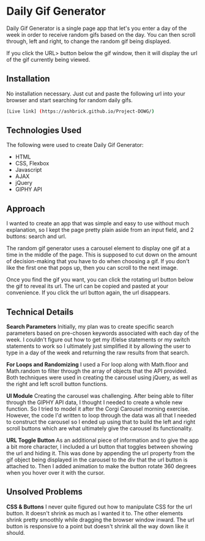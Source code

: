 # Daily Gif Generator

Daily Gif Generator is a single page app that let's you enter a day of the week in order to receive random 
gifs based on the day. You can then scroll through, left and right, to change the random gif being displayed.

If you click the URL> button below the gif window, then it will display the url of the gif currently being viewed.


## Installation

No installation necessary. Just cut and paste the following url into your browser and start searching for random daily gifs.

```bash
[Live link] (https://ashbrick.github.io/Project-DOWG/)
```


## Technologies Used

The following were used to create Daily Gif Generator:
* HTML
* CSS, Flexbox
* Javascript
* AJAX
* jQuery
* GIPHY API


## Approach 
I wanted to create an app that was simple and easy to use without much explanation, so I kept the page pretty plain aside from 
an input field, and 2 buttons: search and url.

The random gif generator uses a carousel element to display one gif at a time in the middle of the page. This is supposed to cut 
down on the amount of decision-making that you have to do when choosing a gif. If you don't like the first one that pops up, 
then you can scroll to the next image. 

Once you find the gif you want, you can click the rotating url button below the gif to reveal its url. The url can be copied and
pasted at your convenience. If you click the url button again, the url disappears.


## Technical Details

**Search Parameters**
Initially, my plan was to create specific search parameters based on pre-chosen keywords associated with each day of the week. 
I couldn't figure out how to get my if/else statements or my switch statements to work so I ultimately just simplified it by 
allowing the user to type in a day of the week and returning the raw results from that search.

**For Loops and Randomizing**
I used a For loop along with Math.floor and Math.random to filter through the array of objects that the API provided.
Both techniques were used in creating the carousel using jQuery, as well as the right and left scroll button functions.

**UI Module**
Creating the carousel was challenging. After being able to filter through the GIPHY API data, I thought I needed to create a 
whole new function. So I tried to model it after the Corgi Carousel morning exercise. However, the code I'd written to loop through 
the data was all that I needed to construct the carousel so I ended up using that to build the left and right scroll buttons which 
are what ultimately give the carousel its functionality.

**URL Toggle Button**
As an additional piece of information and to give the app a bit more character, I included a url button that toggles between showing
the url and hiding it. This was done by appending the url property from the gif object being displayed in the carousel to the div
that the url button is attached to. Then I added animation to make the button rotate 360 degrees when you hover over it with the cursor.


## Unsolved Problems

**CSS & Buttons**
I never quite figured out how to manipulate CSS for the url button. It doesn't shrink as much as I wanted it to. The other elements
shrink pretty smoothly while dragging the browser window inward. The url button is responsive to a point but doesn't shrink all the 
way down like it should.


